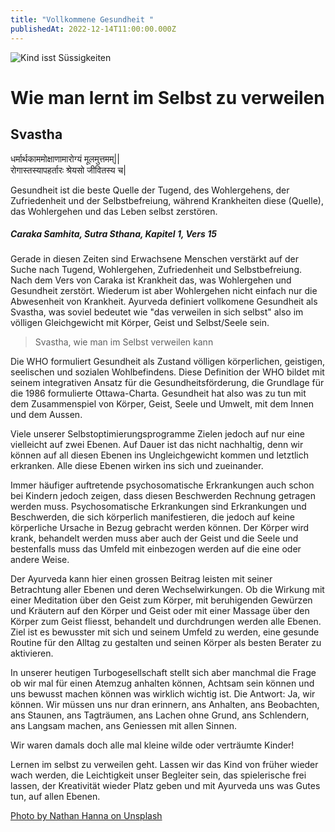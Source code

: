 ```yaml
---
title: "Vollkommene Gesundheit "
publishedAt: 2022-12-14T11:00:00.000Z
---
```

![Kind isst Süssigkeiten](/images/2_vollkommene-gesundheit.webp "Süssigkeiten im Leben")

# Wie man lernt im Selbst zu verweilen

## Svastha

धर्मार्थकाममोक्षाणामारोग्यं मूलमुत्तमम्||\
रोगास्तस्यापहर्तारः श्रेयसो जीवितस्य च|

Gesundheit ist die beste Quelle der Tugend, des Wohlergehens, der Zufriedenheit und der Selbstbefreiung, während Krankheiten diese (Quelle), das Wohlergehen und das Leben selbst zerstören.

##### *Caraka Samhita, Sutra Sthana, Kapitel 1, Vers 15*

Gerade in diesen Zeiten sind Erwachsene Menschen verstärkt auf der Suche nach Tugend, Wohlergehen, Zufriedenheit und Selbstbefreiung. Nach dem Vers von Caraka ist Krankheit das, was Wohlergehen und Gesundheit zerstört. Wiederum ist aber Wohlergehen nicht einfach nur die Abwesenheit von Krankheit. Ayurveda definiert vollkomene Gesundheit als Svastha, was soviel bedeutet wie "das verweilen in sich selbst" also im völligen Gleichgewicht mit Körper, Geist und Selbst/Seele sein.

> Svastha, wie man im Selbst verweilen kann

Die WHO formuliert Gesundheit als Zustand völligen körperlichen, geistigen, seelischen und sozialen Wohlbefindens. Diese Definition der WHO bildet mit seinem integrativen Ansatz für die Gesundheitsförderung, die Grundlage für die 1986 formulierte Ottawa-Charta. Gesundheit hat also was zu tun mit dem Zusammenspiel von Körper, Geist, Seele und Umwelt, mit dem Innen und dem Aussen.

Viele unserer Selbstoptimierungsprogramme Zielen jedoch auf nur eine vielleicht auf zwei Ebenen. Auf Dauer ist das nicht nachhaltig, denn wir können auf all diesen Ebenen ins Ungleichgewicht kommen und letztlich erkranken. Alle diese Ebenen wirken ins sich und zueinander. 

Immer häufiger auftretende psychosomatische Erkrankungen auch schon bei Kindern jedoch zeigen, dass diesen Beschwerden Rechnung getragen werden muss. Psychosomatische Erkrankungen sind Erkrankungen und Beschwerden, die sich körperlich manifestieren, die jedoch auf keine körperliche Ursache in Bezug gebracht werden können. Der Körper wird krank, behandelt werden muss aber auch der Geist und die Seele und bestenfalls muss das Umfeld mit einbezogen werden auf die eine oder andere Weise. 

Der Ayurveda kann hier einen grossen Beitrag leisten mit seiner Betrachtung aller Ebenen und deren Wechselwirkungen. Ob die Wirkung mit einer Meditation über den Geist zum Körper, mit beruhigenden Gewürzen und Kräutern auf den Körper und Geist oder mit einer Massage über den Körper zum Geist fliesst, behandelt und durchdrungen werden alle Ebenen. Ziel ist es bewusster mit sich und seinem Umfeld zu werden, eine gesunde Routine für den Alltag zu gestalten und seinen Körper als besten Berater zu aktivieren. 

In unserer heutigen Turbogesellschaft stellt sich aber manchmal die Frage ob wir mal für einen Atemzug anhalten können, Achtsam sein können und uns bewusst machen können was wirklich wichtig ist. Die Antwort: Ja, wir können. Wir müssen uns nur dran erinnern, ans Anhalten, ans Beobachten, ans Staunen, ans Tagträumen, ans Lachen ohne Grund, ans Schlendern, ans Langsam machen, ans Geniessen mit allen Sinnen. 

Wir waren damals doch alle mal kleine wilde oder verträumte Kinder!

Lernen im selbst zu verweilen geht. Lassen wir das Kind von früher wieder wach werden, die Leichtigkeit unser Begleiter sein, das spielerische frei lassen, der Kreativität wieder Platz geben und mit Ayurveda uns was Gutes tun, auf allen Ebenen. 

[Photo by Nathan Hanna on Unsplash](https://unsplash.com/photos/girl-licking-jar-selective-focus-photography-7Sr5D24JO8o)